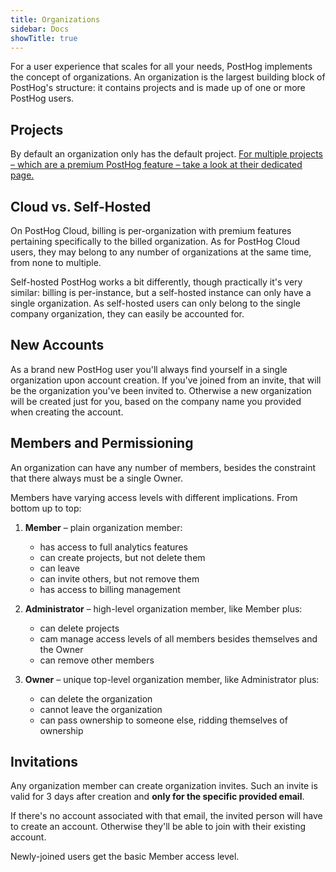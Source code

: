 ```yaml
---
title: Organizations
sidebar: Docs
showTitle: true
---
```


For a user experience that scales for all your needs, PostHog implements the concept of organizations.
An organization is the largest building block of PostHog's structure: it contains projects and is made up of one or more PostHog users.

## Projects

By default an organization only has the default project. [For multiple projects – which are a premium PostHog feature – take a look at their dedicated page.](/docs/features/multiple-projects)

## Cloud vs. Self-Hosted

On PostHog Cloud, billing is per-organization with premium features pertaining specifically to the billed organization.
As for PostHog Cloud users, they may belong to any number of organizations at the same time, from none to multiple.

Self-hosted PostHog works a bit differently, though practically it's very similar: billing is per-instance, but a self-hosted instance can only have a single organization. As self-hosted users can only belong to the single company organization, they can easily be accounted for.

## New Accounts

As a brand new PostHog user you'll always find yourself in a single organization upon account creation. If you've joined from an invite, that will be the organization you've been invited to. Otherwise a new organization will be created just for you, based on the company name you provided when creating the account.

## Members and Permissioning

An organization can have any number of members, besides the constraint that there always must be a single Owner.

Members have varying access levels with different implications. From bottom up to top:

1. **Member** – plain organization member:

    - has access to full analytics features
    - can create projects, but not delete them
    - can leave
    - can invite others, but not remove them
    - has access to billing management

2. **Administrator** – high-level organization member, like Member plus:

    - can delete projects
    - cam manage access levels of all members besides themselves and the Owner
    - can remove other members

3. **Owner** – unique top-level organization member, like Administrator plus:

    - can delete the organization
    - cannot leave the organization
    - can pass ownership to someone else, ridding themselves of ownership

## Invitations

Any organization member can create organization invites. Such an invite is valid for 3 days after creation and **only for the specific provided email**.

If there's no account associated with that email, the invited person will have to create an account. Otherwise they'll be able to join with their existing account.

Newly-joined users get the basic Member access level.
